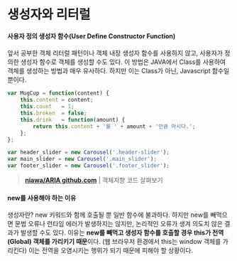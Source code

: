 # 생성자와 리터럴

#### 사용자 정의 생성자 함수(User Define Constructor Function)

앞서 공부한 객체 리터럴 패턴이나 객체 내장 생성자 함수를 사용하지 않고, 사용자가 정의한 생성자 함수로 객체를 생성할 수도 있다. 이 방법은 JAVA에서 Class를 사용하여 객체를 생성하는 방법과 매우 유사하다. 하지만 이는 Class가 아닌, Javascript 함수일 뿐이다.

```javascript
var MugCup = function(content) {
    this.content = content;
    this.count   = 1;
    this.broken  = false;
    this.drink   = function(amount) {
        return this.content + '를 ' + amount + '만큼 마시다.';
    };
};
```

```javascript
var header_slider = new Carousel('.header-slider');
var main_slider = new Carousel('.main_slider');
var footer_slider = new Carousel('.footer_slider');
```

> **[niawa/ARIA github.com](https://github.com/niawa/ARIA/blob/master/21.%20combobox/jQuery%20plugin%20source/jquery.combobox.js)** | 객체지향 코드 살펴보기


#### new를 사용해야 하는 이유

생성자란? new 키워드와 함께 호출될 뿐 일반 함수에 불과하다. 하지만 new를 빼먹으면 문법 오류나 런타임 에러가 발생하지는 않지만, 논리적인 오류가 생겨 의도치 않은 결과가 발생할 수도 있다. 이유는 **new를 빼먹고 생성자 함수를 호출할 경우 this가 전역(Global) 객체를 가리키기 때문**이다. (웹 브라우저 환경에서 this는 window 객체를 가리킨다) 이는 전역을 오염시키는 행위가 되기 때문에 피해야 할 상황이다.
